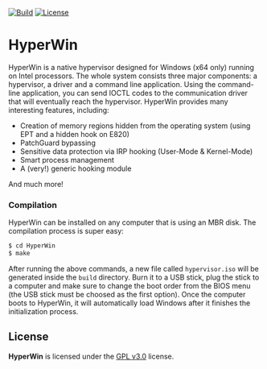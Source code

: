 <p align="left">
<a href="https://ci.appveyor.com/project/amiryeshurun/hyperwin/branch/master"><img src="https://ci.appveyor.com/api/projects/status/github/amiryeshurun/hyperwin?svg=true" alt="Build"></a>
<a href="https://www.gnu.org/licenses/gpl-3.0"><img src="https://img.shields.io/badge/License-GPLv3-blue.svg" alt="License"></a>
</p>

# HyperWin

HyperWin is a native hypervisor designed for Windows (x64 only) running on Intel processors. The whole system consists three major components: a hypervisor, a driver and a command line application. Using the command-line application, you can send IOCTL codes to the communication driver that will eventually reach the hypervisor.
HyperWin provides many interesting features, including: 
- Creation of memory regions hidden from the operating system (using EPT and a hidden hook on E820)
- PatchGuard bypassing
- Sensitive data protection via IRP hooking (User-Mode & Kernel-Mode) 
- Smart process management
- A (very!) generic hooking module

And much more!

### Compilation
HyperWin can be installed on any computer that is using an MBR disk. The compilation process is super easy:
```sh
$ cd HyperWin
$ make
```
After running the above commands, a new file called `hypervisor.iso` will be generated inside the `build` directory. Burn it to a USB stick, plug the stick to a computer and make sure to change the boot order from the BIOS menu (the USB stick must be choosed as the first option).
Once the computer boots to HyperWin, it will automatically load Windows after it finishes the initialization process.

License
---

**HyperWin** is licensed under the [GPL v3.0](LICENSE) license.
